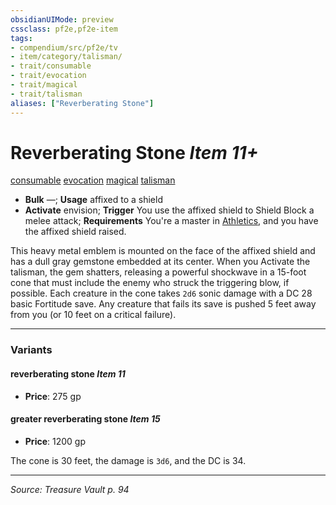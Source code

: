 ```yaml
---
obsidianUIMode: preview
cssclass: pf2e,pf2e-item
tags:
- compendium/src/pf2e/tv
- item/category/talisman/
- trait/consumable
- trait/evocation
- trait/magical
- trait/talisman
aliases: ["Reverberating Stone"]
---
```

# Reverberating Stone *Item 11+*  
[consumable](consumable.md "Consumable Item Trait")  [evocation](evocation.md "Evocation School Trait")  [magical](magical.md "Magical Item Trait")  [talisman](talisman.md "Talisman Item Trait")  

- **Bulk** —; **Usage** affixed to a shield
- **Activate** envision; **Trigger** You use the affixed shield to Shield Block a melee attack; **Requirements** You're a master in [Athletics](skills.md#Athletics), and you have the affixed shield raised.

This heavy metal emblem is mounted on the face of the affixed shield and has a dull gray gemstone embedded at its center. When you Activate the talisman, the gem shatters, releasing a powerful shockwave in a 15-foot cone that must include the enemy who struck the triggering blow, if possible. Each creature in the cone takes `2d6` sonic damage with a DC 28 basic Fortitude save. Any creature that fails its save is pushed 5 feet away from you (or 10 feet on a critical failure).

---

### Variants

#### reverberating stone *Item 11*

- **Price**: 275 gp

#### greater reverberating stone *Item 15*

- **Price**: 1200 gp

The cone is 30 feet, the damage is `3d6`, and the DC is 34.

---
*Source: Treasure Vault p. 94*